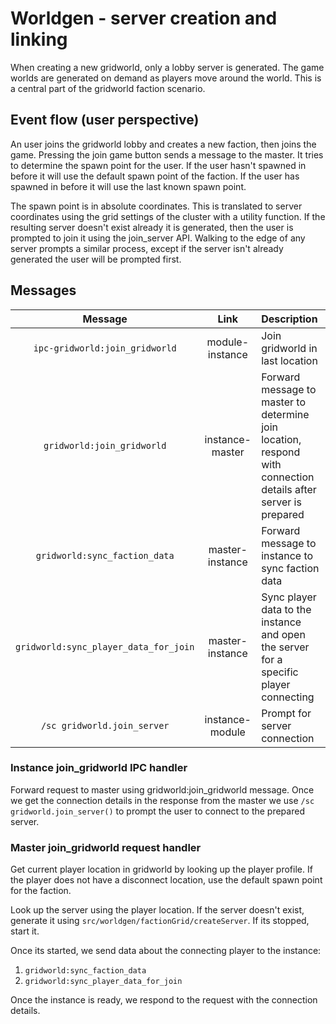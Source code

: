 # Worldgen - server creation and linking

When creating a new gridworld, only a lobby server is generated. The game worlds are generated on demand as players move around the world. This is a central part of the gridworld faction scenario.

## Event flow (user perspective)

An user joins the gridworld lobby and creates a new faction, then joins the game.
Pressing the join game button sends a message to the master. It tries to determine the spawn point for the user. If the user hasn't spawned in before it will use the default spawn point of the faction. If the user has spawned in before it will use the last known spawn point.

The spawn point is in absolute coordinates. This is translated to server coordinates using the grid settings of the cluster with a utility function. If the resulting server doesn't exist already it is generated, then the user is prompted to join it using the join_server API.
Walking to the edge of any server prompts a similar process, except if the server isn't already generated the user will be prompted first.

## Messages

|                Message                |      Link       | Description                                                                                                    |
| :-----------------------------------: | :-------------: | :------------------------------------------------------------------------------------------------------------- |
|    `ipc-gridworld:join_gridworld`     | module-instance | Join gridworld in last location                                                                                |
|      `gridworld:join_gridworld`       | instance-master | Forward message to master to determine join location, respond with connection details after server is prepared |
|     `gridworld:sync_faction_data`     | master-instance | Forward message to instance to sync faction data                                                               |
| `gridworld:sync_player_data_for_join` | master-instance | Sync player data to the instance and open the server for a specific player connecting                          |
|      `/sc gridworld.join_server`      | instance-module | Prompt for server connection                                                                                   |

### Instance join_gridworld IPC handler

Forward request to master using gridworld:join_gridworld message. Once we get the connection details in the response from the master we use `/sc gridworld.join_server()` to prompt the user to connect to the prepared server.

### Master join_gridworld request handler

Get current player location in gridworld by looking up the player profile. If the player does not have a disconnect location, use the default spawn point for the faction.

Look up the server using the player location. If the server doesn't exist, generate it using `src/worldgen/factionGrid/createServer`. If its stopped, start it.

Once its started, we send data about the connecting player to the instance:

1. `gridworld:sync_faction_data`
2. `gridworld:sync_player_data_for_join`

Once the instance is ready, we respond to the request with the connection details.
